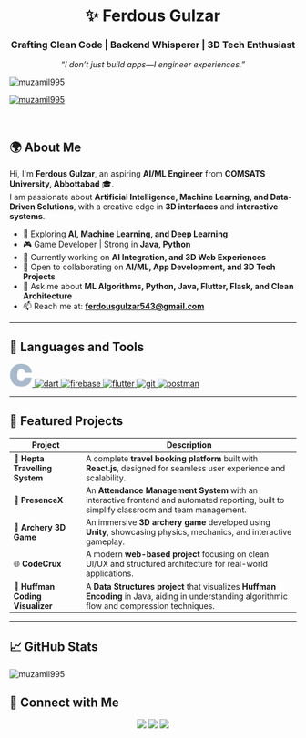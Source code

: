 
<h1 align="center">✨ Ferdous Gulzar</h1>
<h3 align="center">Crafting Clean Code | Backend Whisperer | 3D Tech Enthusiast</h3>

<p align="center">
  <em>“I don’t just build apps—I engineer experiences.”</em>
</p>


<p align="left"> <img src="https://komarev.com/ghpvc/?username=muzamil995&label=Profile%20views&color=0e75b6&style=flat" alt="muzamil995" /> </p>

<p align="left"> <a href="https://github.com/ryo-ma/github-profile-trophy"><img src="https://github-profile-trophy.vercel.app/?username=muzamil995" alt="muzamil995" /></a> </p>

<p align="left"> <a href="https://twitter.com/" target="blank"><img src="https://img.shields.io/twitter/follow/?logo=twitter&style=for-the-badge" alt="" /></a> </p>


## 🌍 About Me  

Hi, I'm **Ferdous Gulzar**, an aspiring **AI/ML Engineer** from **COMSATS University, Abbottabad** 🎓.  
I am passionate about **Artificial Intelligence, Machine Learning, and Data-Driven Solutions**, with a creative edge in **3D interfaces** and **interactive systems**.  

- 🤖 Exploring **AI, Machine Learning, and Deep Learning**  
- 🎮 Game Developer | Strong in **Java, Python**  
- 🌱 Currently working on **AI Integration,  and 3D Web Experiences**  
- 👯 Open to collaborating on **AI/ML, App Development, and 3D Tech Projects**  
- 💬 Ask me about **ML Algorithms, Python, Java, Flutter, Flask, and Clean Architecture**  
- 📫 Reach me at: **ferdousgulzar543@gmail.com**  

---


## 🧰 Languages and Tools

<p align="left">
  <a href="https://www.cprogramming.com/" target="_blank" rel="noreferrer">
    <img src="https://raw.githubusercontent.com/devicons/devicon/master/icons/c/c-original.svg" alt="c" width="40" height="40"/>
  </a>
  <a href="https://dart.dev" target="_blank" rel="noreferrer">
    <img src="https://www.vectorlogo.zone/logos/dartlang/dartlang-icon.svg" alt="dart" width="40" height="40"/>
  </a>
  <a href="https://firebase.google.com/" target="_blank" rel="noreferrer">
    <img src="https://www.vectorlogo.zone/logos/firebase/firebase-icon.svg" alt="firebase" width="40" height="40"/>
  </a>
  <a href="https://flutter.dev" target="_blank" rel="noreferrer">
    <img src="https://www.vectorlogo.zone/logos/flutterio/flutterio-icon.svg" alt="flutter" width="40" height="40"/>
  </a>
  <a href="https://git-scm.com/" target="_blank" rel="noreferrer">
    <img src="https://www.vectorlogo.zone/logos/git-scm/git-scm-icon.svg" alt="git" width="40" height="40"/>
  </a>
  <a href="https://postman.com" target="_blank" rel="noreferrer">
    <img src="https://www.vectorlogo.zone/logos/getpostman/getpostman-icon.svg" alt="postman" width="40" height="40"/>
  </a>
</p>

---

## 🧠 Featured Projects  

| Project | Description |
|---------|-------------|
| 🧳 **Hepta Travelling System** | A complete **travel booking platform** built with **React.js**, designed for seamless user experience and scalability. |
| 📅 **PresenceX** | An **Attendance Management System** with an interactive frontend and automated reporting, built to simplify classroom and team management. |
| 🏹 **Archery 3D Game** | An immersive **3D archery game** developed using **Unity**, showcasing physics, mechanics, and interactive gameplay. |
| 🌐 **CodeCrux** | A modern **web-based project** focusing on clean UI/UX and structured architecture for real-world applications. |
| 🧬 **Huffman Coding Visualizer** | A **Data Structures project** that visualizes **Huffman Encoding** in Java, aiding in understanding algorithmic flow and compression techniques. |


---


## 📈 GitHub Stats



<p><img align="center" src="https://github-readme-streak-stats.herokuapp.com/?user=muzamil995&" alt="muzamil995" /></p>

## 🔗 Connect with Me

<p align="center">
  <a href="https://github.com/codewithferdous"><img src="https://img.shields.io/badge/GitHub-%23121011.svg?style=for-the-badge&logo=github&logoColor=white"/></a>
  <a href="https://www.linkedin.com/in/ferdous-gulzar-27957436b/"><img src="https://img.shields.io/badge/LinkedIn-%230077B5.svg?style=for-the-badge&logo=linkedin&logoColor=white"/></a>
  <a href="ferdousgulzar543@gmail.com"><img src="https://img.shields.io/badge/Gmail-%23D14836.svg?style=for-the-badge&logo=gmail&logoColor=white"/></a>
</p>
